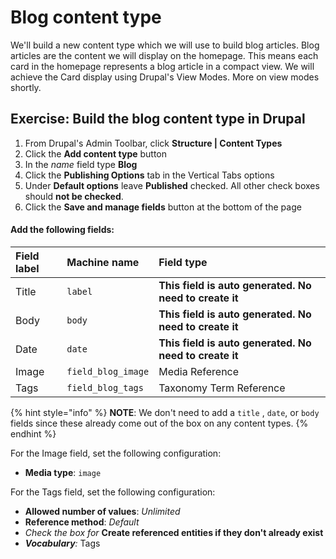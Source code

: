 # Blog content type

We'll build a new content type which we will use to build blog articles.  Blog articles are the content we will display on the homepage.  This means each card in the homepage represents a blog article in a compact view.  We will achieve the Card display using Drupal's View Modes.  More on view modes shortly.

## Exercise:  Build the blog content type in Drupal
1. From Drupal's Admin Toolbar, click **Structure \| Content Types**
2. Click the **Add content type** button
3. In the _name_ field type **Blog**
4. Click the **Publishing Options** tab in the Vertical Tabs options
5. Under **Default options** leave **Published** checked.  All other check boxes should **not be checked**.
6. Click the **Save and manage fields** button at the bottom of the page

#### Add the following fields:

| Field label | Machine name | Field type |
| :--- | :--- | :--- |
| Title | `label` | **This** **field is auto generated.  No need to create it** |
| Body | `body` | **This** **field is auto generated.  No need to create it** |
| Date | `date` | **This** **field is auto generated.  No need to create it** |
| Image | `field_blog_image` | Media Reference |
| Tags | `field_blog_tags` | Taxonomy Term Reference |

{% hint style="info" %}
**NOTE**: We don't need to add a `title` , `date`, or `body` fields since these already come out of the box on any content types.
{% endhint %}

For the Image field, set the following configuration:

* **Media type**: `image`

For the Tags field, set the following configuration:

* **Allowed number of values**: _Unlimited_
* **Reference method**: _Default_
* _Check the box for_ **Create referenced entities if they don't already exist**
* _**Vocabulary**:_ Tags
